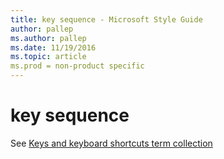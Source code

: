 ```yaml
---
title: key sequence - Microsoft Style Guide
author: pallep
ms.author: pallep
ms.date: 11/19/2016
ms.topic: article
ms.prod = non-product specific
---
```


# key sequence

See [Keys and keyboard shortcuts term collection](/style-guide/a-z-word-list-term-collections/term-collections/keys-keyboard-shortcuts)
